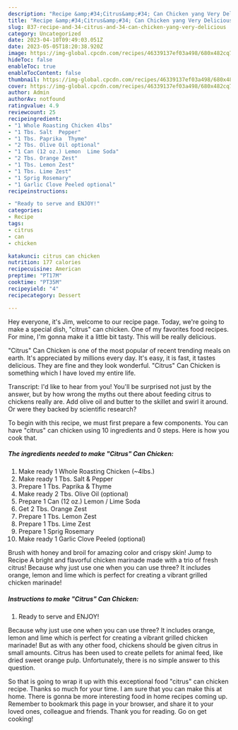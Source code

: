 ```yaml
---
description: "Recipe &amp;#34;Citrus&amp;#34; Can Chicken yang Very Delicious"
title: "Recipe &amp;#34;Citrus&amp;#34; Can Chicken yang Very Delicious"
slug: 837-recipe-and-34-citrus-and-34-can-chicken-yang-very-delicious
category: Uncategorized
date: 2023-04-10T09:49:03.051Z
date: 2023-05-05T18:20:38.920Z
image: https://img-global.cpcdn.com/recipes/46339137ef03a498/680x482cq70/citrus-can-chicken-recipe-main-photo.jpg
hideToc: false
enableToc: true
enableTocContent: false
thumbnail: https://img-global.cpcdn.com/recipes/46339137ef03a498/680x482cq70/citrus-can-chicken-recipe-main-photo.jpg
cover: https://img-global.cpcdn.com/recipes/46339137ef03a498/680x482cq70/citrus-can-chicken-recipe-main-photo.jpg
author: Admin
authorAv: notfound
ratingvalue: 4.9
reviewcount: 25
recipeingredient:
- "1 Whole Roasting Chicken 4lbs"
- "1 Tbs. Salt  Pepper"
- "1 Tbs. Paprika  Thyme"
- "2 Tbs. Olive Oil optional"
- "1 Can (12 oz.) Lemon  Lime Soda"
- "2 Tbs. Orange Zest"
- "1 Tbs. Lemon Zest"
- "1 Tbs. Lime Zest"
- "1 Sprig Rosemary"
- "1 Garlic Clove Peeled optional"
recipeinstructions:

- "Ready to serve and ENJOY!"
categories:
- Recipe
tags:
- citrus
- can
- chicken

katakunci: citrus can chicken 
nutrition: 177 calories
recipecuisine: American
preptime: "PT17M"
cooktime: "PT35M"
recipeyield: "4"
recipecategory: Dessert

---
```



Hey everyone, it's Jim, welcome to our recipe page. Today, we're going to make a special dish, &#34;citrus&#34; can chicken. One of my favorites food recipes. For mine, I'm gonna make it a little bit tasty. This will be really delicious.

&#34;Citrus&#34; Can Chicken is one of the most popular of recent trending meals on earth. It's appreciated by millions every day. It's easy, it is fast, it tastes delicious. They are fine and they look wonderful. &#34;Citrus&#34; Can Chicken is something which I have loved my entire life.

Transcript: I&#39;d like to hear from you! You&#39;ll be surprised not just by the answer, but by how wrong the myths out there about feeding citrus to chickens really are. Add olive oil and butter to the skillet and swirl it around. Or were they backed by scientific research?


To begin with this recipe, we must first prepare a few components. You can have &#34;citrus&#34; can chicken using 10 ingredients and 0 steps. Here is how you cook that.

<!--inarticleads1-->

##### The ingredients needed to make &#34;Citrus&#34; Can Chicken:

1. Make ready 1 Whole Roasting Chicken (~4lbs.)
1. Make ready 1 Tbs. Salt &amp; Pepper
1. Prepare 1 Tbs. Paprika &amp; Thyme
1. Make ready 2 Tbs. Olive Oil (optional)
1. Prepare 1 Can (12 oz.) Lemon / Lime Soda
1. Get 2 Tbs. Orange Zest
1. Prepare 1 Tbs. Lemon Zest
1. Prepare 1 Tbs. Lime Zest
1. Prepare 1 Sprig Rosemary
1. Make ready 1 Garlic Clove Peeled (optional)


Brush with honey and broil for amazing color and crispy skin! Jump to Recipe A bright and flavorful chicken marinade made with a trio of fresh citrus! Because why just use one when you can use three? It includes orange, lemon and lime which is perfect for creating a vibrant grilled chicken marinade! 

<!--inarticleads2-->

##### Instructions to make &#34;Citrus&#34; Can Chicken:


1. Ready to serve and ENJOY!

Because why just use one when you can use three? It includes orange, lemon and lime which is perfect for creating a vibrant grilled chicken marinade! But as with any other food, chickens should be given citrus in small amounts. Citrus has been used to create pellets for animal feed, like dried sweet orange pulp. Unfortunately, there is no simple answer to this question. 

So that is going to wrap it up with this exceptional food &#34;citrus&#34; can chicken recipe. Thanks so much for your time. I am sure that you can make this at home. There is gonna be more interesting food in home recipes coming up. Remember to bookmark this page in your browser, and share it to your loved ones, colleague and friends. Thank you for reading. Go on get cooking!
